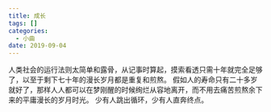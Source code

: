 ```yaml
---
title: 成长
tags: []
categories:
  - 小曲
date: 2019-09-04
---
```

人类社会的运行法则太简单和露骨，从记事时算起，摸索看透只需十年就完全足够了，以至于剩下七十年的漫长岁月都是重复和煎熬。
假如人的寿命只有二十多岁就好了，那样人人都可以在梦刚醒的时候绚烂从容地离开，而不用去痛苦煎熬余下来的平庸漫长的岁月时光。
少有人跳出循环，少有人直奔终点。
